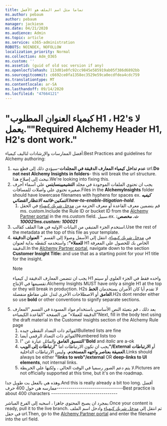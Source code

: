 ```yaml
---
title: تماما مثل اسم الملف هو الأفضل
ms.author: pebaum
author: pebaum
manager: jackiesm
ms.date: 04/21/2020
ms.audience: Admin
ms.topic: article
ms.service: o365-administration
ROBOTS: NOINDEX, NOFOLLOW
localization_priority: Normal
ms.collection: Adm_O365
ms.custom: ''
ms.assetid: (guid of old soc version if any)
ms.openlocfilehash: 113d01e0fc92cc9845e585919ab05f386d6892bb
ms.sourcegitcommit: c6692ce0fa1358ec3529e59ca0ecdfdea4cdc759
ms.translationtype: MT
ms.contentlocale: ar-SA
ms.lasthandoff: 09/14/2020
ms.locfileid: "47664121"
---
```

# <a name="required-alchemy-header-h1-h2s-dont-work"></a><span data-ttu-id="dceb7-102">"كيمياء العنوان المطلوب H1 ، H2's لا يعمل."</span><span class="sxs-lookup"><span data-stu-id="dceb7-102">"Required Alchemy Header H1, H2's dont work."</span></span>
<span data-ttu-id="dceb7-103">أفضل الممارسات والإرشادات لتاليف كيمياء:</span><span class="sxs-lookup"><span data-stu-id="dceb7-103">Best Practices and guidelines for Alchemy authoring:</span></span>

1. <span data-ttu-id="dceb7-104">**عدم تداخل كيمياء المعارف الدقيقة في المجلدات**-سيؤدي ذلك إلى قطع بنيه url.</span><span class="sxs-lookup"><span data-stu-id="dceb7-104">**Do not nest Alchemy Insights in folders**- this will break the url structure.</span></span> <span data-ttu-id="dceb7-105">نبحث إلى إصلاح هذا.</span><span class="sxs-lookup"><span data-stu-id="dceb7-105">We're looking into fixing this.</span></span>
1. <span data-ttu-id="dceb7-106">يجب ان تحتوي الملفات الموجودة في مجلد **التشيميينسايتس** علي أسماء أحرف صغيره تحتوي علي واصلات للمسافات.</span><span class="sxs-lookup"><span data-stu-id="dceb7-106">Files in the **AlchemyInsights** folder should have lowercase filenames with hyphens for spaces ex.</span></span> <span data-ttu-id="dceb7-107">***كيفيه التمكين-قائمه الانتظار القضائي***.</span><span class="sxs-lookup"><span data-stu-id="dceb7-107">***how-to-enable-litigation-hold***.</span></span>
    1. <span data-ttu-id="dceb7-108">قم بتضمين معرف القاعدة أو معرف الحزمة من [مدخل شريك كيمياء](https://alchemyportal.azurewebsites.net) في الحقل ms. custom.</span><span class="sxs-lookup"><span data-stu-id="dceb7-108">Include the Rule ID or bucket ID from the [Alchemy Partner portal](https://alchemyportal.azurewebsites.net) in the ms.custom field.</span></span> <span data-ttu-id="dceb7-109">سبيل.</span><span class="sxs-lookup"><span data-stu-id="dceb7-109">ex.</span></span> <span data-ttu-id="dceb7-110">***ث. مخصص: 100021***</span><span class="sxs-lookup"><span data-stu-id="dceb7-110">***ms.custom: 100021***</span></span>
1. <span data-ttu-id="dceb7-111">استخدم الجزء المتبقي من البيانات الاوليه في هذا الملف كقالب.</span><span class="sxs-lookup"><span data-stu-id="dceb7-111">Use the rest of the metadata at the top of this file as your template.</span></span>
1. <span data-ttu-id="dceb7-112">في [مدخل شريك كيمياء](https://alchemyportal.azurewebsites.net)، انتقل إلى الأسفل وصولا إلى القسم " **العنوان الدقيقة للعملاء":** واستخدمه كنقطه بداية لعنوان H1 الخاص بك للحصول علي المعرفة الدقيقة.</span><span class="sxs-lookup"><span data-stu-id="dceb7-112">In the [Alchemy Partner portal](https://alchemyportal.azurewebsites.net), navigate down to the section **Customer Insight Title:** and use that as a starting point for your H1 title for the insight.</span></span> 
    > [!NOTE]
    > <span data-ttu-id="dceb7-113">يجب ان تتضمن المعارف الدقيقة ل كيمياء H1 واحده فقط في الجزء العلوي أو سيتم تقسيمها في الإنتاج.</span><span class="sxs-lookup"><span data-stu-id="dceb7-113">Alchemy Insights MUST have only a single H1 at the top or they will break in production.</span></span> <span data-ttu-id="dceb7-114">H2s لا تقدم أيا كان الأمران يستخدمان **الخط الغامق** أو الاصطلاحات الأخرى لتدل علي مقاطع منفصلة.</span><span class="sxs-lookup"><span data-stu-id="dceb7-114">H2s dont render either so use **bold** or other conventions to signify separate sections.</span></span>
1. <span data-ttu-id="dceb7-115">بعد ذلك ، قم بتعبئة النص الأساسي باستخدام مواد المسودة في القسم "المعارف الدقيقة للعملاء" من الصفحة "القاعدة الكيمياءه"</span><span class="sxs-lookup"><span data-stu-id="dceb7-115">Next, fill in the body text using the draft material in the Customer Insights section of the Alchemy Rule page</span></span>
    1. <span data-ttu-id="dceb7-116">القوائم ذات التعداد النقطي جيده</span><span class="sxs-lookup"><span data-stu-id="dceb7-116">Bulleted lists are fine</span></span>
    1. <span data-ttu-id="dceb7-117">القوائم ذات التعداد الرقمي أيضا</span><span class="sxs-lookup"><span data-stu-id="dceb7-117">Numbered lists too</span></span>
    1. <span data-ttu-id="dceb7-118">**التنسيق الغامق** *والمائل* عبارة عن "ا"</span><span class="sxs-lookup"><span data-stu-id="dceb7-118">**Bold** and *italic* are a-ok</span></span>
    1. <span data-ttu-id="dceb7-119">يجب ان تكون الارتباطات اما **"ارتباطات إلى الويب"/External** أو **الارتباطات العميقة بعناصر واجهه المستخدم**، وليس الارتباطات الداخلية.</span><span class="sxs-lookup"><span data-stu-id="dceb7-119">Links should always be either **"links to web"/external** OR **deep-links to UI elements**, not internal links.</span></span>
    1. <span data-ttu-id="dceb7-120">لا يتم دعم الصور رسميا في الوقت الحالي ، ولكنها علي الخريطة.</span><span class="sxs-lookup"><span data-stu-id="dceb7-120">Pictures are not officially supported at this time, but it's on the roadmap.</span></span>

<span data-ttu-id="dceb7-121">وهذه هي بالفعل بت طويل جدا.</span><span class="sxs-lookup"><span data-stu-id="dceb7-121">And this is really already a bit too long.</span></span> <span data-ttu-id="dceb7-122">أفضل ممارسه هي حول 400 حرف---------------------------------</span><span class="sxs-lookup"><span data-stu-id="dceb7-122">Best practice is about 400 characters ---------------------------------</span></span>

<span data-ttu-id="dceb7-123">بمجرد ان يصبح المحتوي جاهزا ، اسحبه إلى الفرع المباشر.</span><span class="sxs-lookup"><span data-stu-id="dceb7-123">Once your content is ready, pull it to the live branch.</span></span> <span data-ttu-id="dceb7-124">ثم انتقل إلى [مدخل شريك كيمياء](https://alchemyportal.azurewebsites.net) وادخل اسم الملف في حقل url.</span><span class="sxs-lookup"><span data-stu-id="dceb7-124">Then, go to the [Alchemy Partner portal](https://alchemyportal.azurewebsites.net) and enter the filename into the url field.</span></span> 